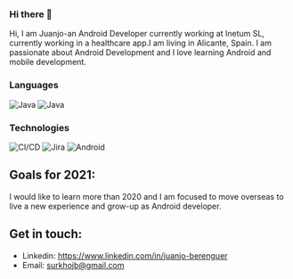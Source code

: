 ### Hi there 👋
Hi, I am Juanjo-an Android Developer currently working at Inetum SL, currently working in a healthcare app.I am living in Alicante, Spain. I am passionate about Android Development and I love learning Android and mobile development.

### Languages
![Java](https://img.shields.io/badge/-Java-000?&logo=Java&logoColor=007396)
![Java](https://img.shields.io/badge/-Kotlin-000?&logo=Kotlin&logoColor=007396)

### Technologies

![CI/CD](https://img.shields.io/badge/-CI%2FCD-000?&logo=CircleCI&logoColor=888)
![Jira](https://img.shields.io/badge/-Jira-000?&logo=Jira-Software&logoColor=0052CC)
![Android](https://img.shields.io/badge/-Android-000?&logo=Android)

## Goals for 2021:
I would like to learn more than 2020 and I am focused to move overseas to live a new experience and grow-up as Android developer.

## Get in touch:
- Linkedin: https://www.linkedin.com/in/juanjo-berenguer
- Email: surkhojb@gmail.com
